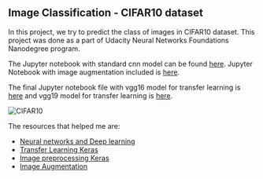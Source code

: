 ## Image Classification - CIFAR10 dataset

In this project, we try to predict the class of images in CIFAR10 dataset. This project was done as a part of Udacity Neural Networks Foundations Nanodegree program.

The Jupyter notebook with standard cnn model can be found [here](https://nbviewer.jupyter.org/github/abishekarun/Cifar10/blob/master/cifar10_cnn.ipynb). Jupyter Notebook with image augmentation included is [here](https://nbviewer.jupyter.org/github/abishekarun/Cifar10/blob/master/cifar10_cnn_aug.ipynb).

The final Jupyter notebook file with vgg16 model for transfer learning is [here](https://nbviewer.jupyter.org/github/abishekarun/Cifar10/blob/master/cifar10_cnn_vgg16.ipynb) and vgg19 model for transfer learning is 
[here](https://nbviewer.jupyter.org/github/abishekarun/Cifar10/blob/master/cifar10_cnn_vgg19.ipynb).

![CIFAR10](https://alexisbcook.github.io/assets/cifar10.png)

The resources that helped me are:

+ [Neural networks and Deep learning](http://neuralnetworksanddeeplearning.com/chap1.html)
+ [Transfer Learning Keras](https://www.learnopencv.com/keras-tutorial-transfer-learning-using-pre-trained-models/)
+ [Image preprocessing Keras](https://keras.io/preprocessing/image/)
+ [Image Augmentation](https://machinelearningmastery.com/image-augmentation-deep-learning-keras/)
